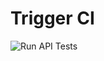 ﻿# Trigger CI

![Run API Tests](https://github.com/kyumena415-tech/aXel-test--Yumena/actions/workflows/test.yml/badge.svg)
